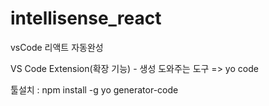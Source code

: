 # intellisense_react
vsCode 리액트 자동완성


VS Code Extension(확장 기능) - 생성 도와주는 도구 => yo code

툴설치 : npm install -g yo generator-code
